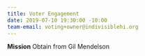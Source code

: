 ```yaml
---
title: Voter Engagement
date: 2019-07-10 19:30:00 -10:00
team-email: voting+owner@indivisiblehi.org
---
```


**Mission**
Obtain from Gil Mendelson